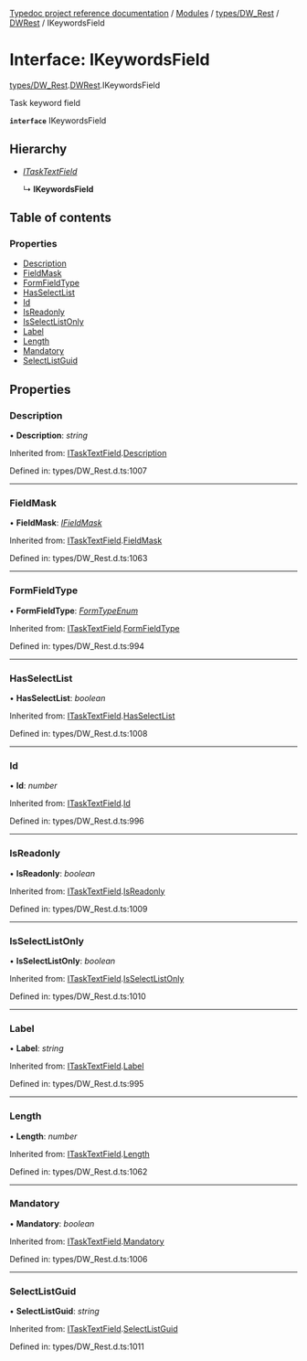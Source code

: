 [Typedoc project reference documentation](../README.md) / [Modules](../modules.md) / [types/DW_Rest](../modules/types_dw_rest.md) / [DWRest](../modules/types_dw_rest.dwrest.md) / IKeywordsField

# Interface: IKeywordsField

[types/DW_Rest](../modules/types_dw_rest.md).[DWRest](../modules/types_dw_rest.dwrest.md).IKeywordsField

Task keyword field

**`interface`** IKeywordsField

## Hierarchy

* [*ITaskTextField*](types_dw_rest.dwrest.itasktextfield.md)

  ↳ **IKeywordsField**

## Table of contents

### Properties

- [Description](types_dw_rest.dwrest.ikeywordsfield.md#description)
- [FieldMask](types_dw_rest.dwrest.ikeywordsfield.md#fieldmask)
- [FormFieldType](types_dw_rest.dwrest.ikeywordsfield.md#formfieldtype)
- [HasSelectList](types_dw_rest.dwrest.ikeywordsfield.md#hasselectlist)
- [Id](types_dw_rest.dwrest.ikeywordsfield.md#id)
- [IsReadonly](types_dw_rest.dwrest.ikeywordsfield.md#isreadonly)
- [IsSelectListOnly](types_dw_rest.dwrest.ikeywordsfield.md#isselectlistonly)
- [Label](types_dw_rest.dwrest.ikeywordsfield.md#label)
- [Length](types_dw_rest.dwrest.ikeywordsfield.md#length)
- [Mandatory](types_dw_rest.dwrest.ikeywordsfield.md#mandatory)
- [SelectListGuid](types_dw_rest.dwrest.ikeywordsfield.md#selectlistguid)

## Properties

### Description

• **Description**: *string*

Inherited from: [ITaskTextField](types_dw_rest.dwrest.itasktextfield.md).[Description](types_dw_rest.dwrest.itasktextfield.md#description)

Defined in: types/DW_Rest.d.ts:1007

___

### FieldMask

• **FieldMask**: [*IFieldMask*](types_dw_rest.dwrest.ifieldmask.md)

Inherited from: [ITaskTextField](types_dw_rest.dwrest.itasktextfield.md).[FieldMask](types_dw_rest.dwrest.itasktextfield.md#fieldmask)

Defined in: types/DW_Rest.d.ts:1063

___

### FormFieldType

• **FormFieldType**: [*FormTypeEnum*](../enums/types_dw_rest.dwrest.formtypeenum.md)

Inherited from: [ITaskTextField](types_dw_rest.dwrest.itasktextfield.md).[FormFieldType](types_dw_rest.dwrest.itasktextfield.md#formfieldtype)

Defined in: types/DW_Rest.d.ts:994

___

### HasSelectList

• **HasSelectList**: *boolean*

Inherited from: [ITaskTextField](types_dw_rest.dwrest.itasktextfield.md).[HasSelectList](types_dw_rest.dwrest.itasktextfield.md#hasselectlist)

Defined in: types/DW_Rest.d.ts:1008

___

### Id

• **Id**: *number*

Inherited from: [ITaskTextField](types_dw_rest.dwrest.itasktextfield.md).[Id](types_dw_rest.dwrest.itasktextfield.md#id)

Defined in: types/DW_Rest.d.ts:996

___

### IsReadonly

• **IsReadonly**: *boolean*

Inherited from: [ITaskTextField](types_dw_rest.dwrest.itasktextfield.md).[IsReadonly](types_dw_rest.dwrest.itasktextfield.md#isreadonly)

Defined in: types/DW_Rest.d.ts:1009

___

### IsSelectListOnly

• **IsSelectListOnly**: *boolean*

Inherited from: [ITaskTextField](types_dw_rest.dwrest.itasktextfield.md).[IsSelectListOnly](types_dw_rest.dwrest.itasktextfield.md#isselectlistonly)

Defined in: types/DW_Rest.d.ts:1010

___

### Label

• **Label**: *string*

Inherited from: [ITaskTextField](types_dw_rest.dwrest.itasktextfield.md).[Label](types_dw_rest.dwrest.itasktextfield.md#label)

Defined in: types/DW_Rest.d.ts:995

___

### Length

• **Length**: *number*

Inherited from: [ITaskTextField](types_dw_rest.dwrest.itasktextfield.md).[Length](types_dw_rest.dwrest.itasktextfield.md#length)

Defined in: types/DW_Rest.d.ts:1062

___

### Mandatory

• **Mandatory**: *boolean*

Inherited from: [ITaskTextField](types_dw_rest.dwrest.itasktextfield.md).[Mandatory](types_dw_rest.dwrest.itasktextfield.md#mandatory)

Defined in: types/DW_Rest.d.ts:1006

___

### SelectListGuid

• **SelectListGuid**: *string*

Inherited from: [ITaskTextField](types_dw_rest.dwrest.itasktextfield.md).[SelectListGuid](types_dw_rest.dwrest.itasktextfield.md#selectlistguid)

Defined in: types/DW_Rest.d.ts:1011
